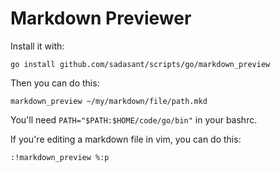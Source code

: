 # Markdown Previewer

Install it with:

    go install github.com/sadasant/scripts/go/markdown_preview

Then you can do this:

    markdown_preview ~/my/markdown/file/path.mkd

You'll need `PATH="$PATH:$HOME/code/go/bin"` in your bashrc.

If you're editing a markdown file in vim, you can do this:

    :!markdown_preview %:p


